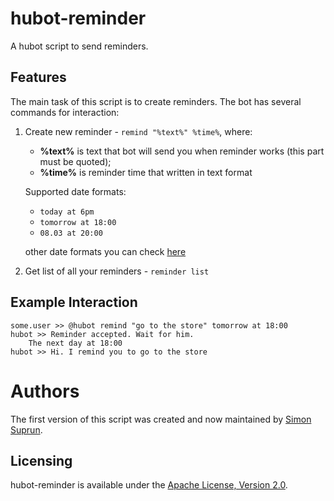 # hubot-reminder

A hubot script to send reminders.

## Features

The main task of this script is to create reminders. The bot has several commands for interaction:

1. Create new reminder - `remind "%text%" %time%`, where:

    - **%text%** is text that bot will send you when reminder works (this part must be quoted);
    - **%time%** is reminder time that written in text format

    Supported date formats:

    - `today at 6pm`
    - `tomorrow at 18:00`
    - `08.03 at 20:00`

    other date formats you can check [here](https://github.com/wanasit/chrono)

2. Get list of all your reminders - `reminder list`

## Example Interaction

```
some.user >> @hubot remind "go to the store" tomorrow at 18:00
hubot >> Reminder accepted. Wait for him.
    The next day at 18:00
hubot >> Hi. I remind you to go to the store
```

# Authors

The first version of this script was created and now maintained by [Simon Suprun](https://github.com/BehindLoader). 

## Licensing

hubot-reminder is available under the [Apache License, Version 2.0](LICENSE).

